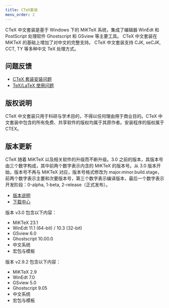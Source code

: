 ```yaml
---
title: CTeX套装
menu_order: 2
---
```

CTeX 中文套装是基于 Windows 下的 MiKTeX 系统，集成了编辑器 WinEdt 和 PostScript 处理软件 Ghostscript 和 GSview 等主要工具。 CTeX 中文套装在 MiKTeX 的基础上增加了对中文的完整支持。 CTeX 中文套装支持 CJK, xeCJK, CCT, TY 等多种中文 TeX 处理方式。

## 问题反馈

- [CTeX 套装安装问题](https://github.com/Aloft-Lab/CTeX-Installer/issues)
- [TeX/LaTeX 使用问题](https://github.com/CTeX-org/forum/issues)

## 版权说明

CTeX 中文套装只用于科研与学术目的，不得以任何理由用于商业目的。CTeX 中文套装中包含的所有免费、共享软件的版权均属于其原作者。安装程序的版权属于 CTEX。

## 版本更新

CTeX 随着 MiKTeX 以及相关软件的升级而不断升级。3.0 之前的版本，其版本号由三个数字构成，其中前两个数字表示内含的 MiKTeX 的版本号。从 3.0 版本开始，版本号不再与 MiKTeX 对应，版本号格式修改为 major.minor.build.stage，前两个数字表示主要和次要版本号，第三个数字表示编译版本，最后一个数字表示开发阶段：0-alpha, 1-beta, 2-release（正式发布）。

- [版本说明](./release-notes.md)
- [下载中心](./download.md)

版本 v3.0 包含以下内容：
- MiKTeX 23.1
- WinEdt 11.1 (64-bit) / 10.3 (32-bit)
- GSview 6.0
- Ghostscript 10.00.0
- 中文系统
- 宏包与模板

版本 v2.9.2 包含以下内容：
- MiKTeX 2.9
- WinEdt 7.0
- GSview 5.0
- Ghostscript 9.05
- 中文系统
- 宏包与模板
